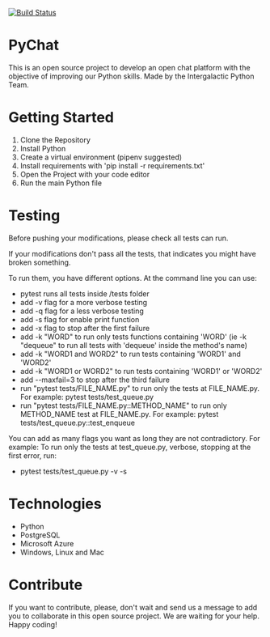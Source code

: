 [![Build Status](https://travis-ci.com/ruben69695/python-chat.svg?branch=master)](https://travis-ci.com/ruben69695/python-chat)

# PyChat
This is an open source project to develop an open chat platform with the objective of improving our Python skills. Made by the Intergalactic Python Team.

# Getting Started
1.  Clone the Repository
2.  Install Python
3.  Create a virtual environment (pipenv suggested)
4.  Install requirements with 'pip install -r requirements.txt'
5.  Open the Project with your code editor
6.  Run the main Python file

# Testing
Before pushing your modifications, please check all tests can run.

If your modifications don't pass all the tests, that indicates you might have broken something.

To run them, you have different options. At the command line you can use:
-   pytest runs all tests inside /tests folder
-   add -v flag for a more verbose testing
-   add -q flag for a less verbose testing
-   add -s flag for enable print function
-   add -x flag to stop after the first failure
-   add -k "WORD" to run only tests functions containing 'WORD' (ie -k "dequeue" to run all tests with 'dequeue' inside
the method's name) 
-   add -k "WORD1 and WORD2" to run tests containing 'WORD1' and 'WORD2' 
-   add -k "WORD1 or WORD2" to run tests containing 'WORD1' or 'WORD2'
-   add --maxfail=3 to stop after the third failure 
-   run "pytest tests/FILE_NAME.py" to run only the tests at FILE_NAME.py. For example: pytest tests/test_queue.py
-   run "pytest tests/FILE_NAME.py::METHOD_NAME" to run only METHOD_NAME test at FILE_NAME.py.
    For example: pytest tests/test_queue.py::test_enqueue


You can add as many flags you want as long they are not contradictory. 
For example:
To run only the tests at test_queue.py, verbose, stopping at the first error, run:
-   pytest tests/test_queue.py -v -s

# Technologies
- Python
- PostgreSQL
- Microsoft Azure
- Windows, Linux and Mac

# Contribute
If you want to contribute, please, don't wait and send us a message to add you to collaborate in this open source project. We are waiting for your help. Happy coding! 
